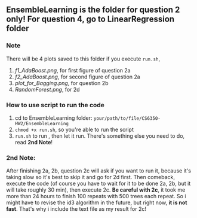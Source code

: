 ## EnsembleLearning is the folder for question 2 only! For question 4, go to LinearRegression folder


### Note
There will be 4 plots saved to this folder if you execute `run.sh`, 
1. *f1_AdaBoost.png*, for first figure of question 2a
2. *f2_AdaBoost.png*, for second figure of question 2a
3. *plot_for_Bagging.png*, for question 2b
4. *RandomForest.png*, for 2d

### How to use script to run the code
1) cd to EnsembleLearning folder: `your/path/to/file/CS6350-HW2/EnsembleLearning`
2) `chmod +x run.sh`, so you're able to run the script
3) `run.sh` to run , then let it run. There's something else you need to do, read **2nd Note**!

### 2nd Note:
After finishing 2a, 2b, question 2c will ask if you want to run it, because it's taking slow so it's best to skip it and go for 2d first. Then comeback, execute the code (of course you have to wait for it to be done 2a, 2b, but it will take roughly 30 min), then execute 2c. 
**Be careful with 2c**, it took me more than 24 hours to finish 100 repeats with 500 trees each repeat. So i might have to revise the id3 algorithm in the future, but right now, **it is not fast**. That's why i include the text file as my result for 2c!
